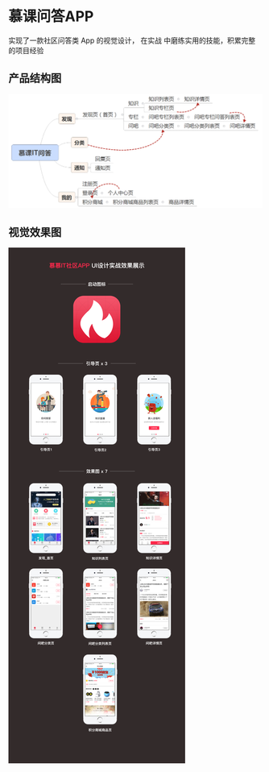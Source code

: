 # 慕课问答APP

实现了一款社区问答类 App 的视觉设计， 在实战 中磨练实用的技能，积累完整的项目经验 

## 产品结构图

![产品结构图](https://github.com/Lilinyo/imooc-qa-app/blob/master/%E4%BA%A7%E5%93%81%E7%BB%93%E6%9E%84%E5%9B%BE.png?raw=true)


## 视觉效果图

![产品结构图](https://github.com/Lilinyo/imooc-qa-app/blob/master/%E4%BA%A7%E5%93%81%E6%95%88%E6%9E%9C%E5%9B%BE.png?raw=true)
